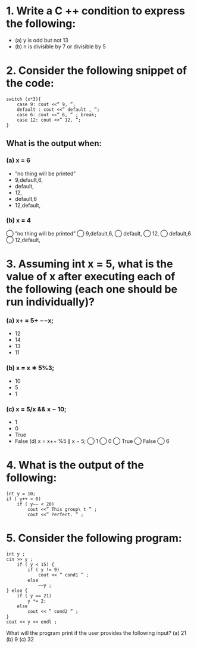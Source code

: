 # 1. Write a C ++ condition to express the following:
- (a) y is odd but not 13
- (b) n is divisible by 7 or divisible by 5
# 2. Consider the following snippet of the code:
```
switch (x*3){
    case 9: cout <<” 9, ”;
    default : cout <<” default , ”;
    case 6: cout <<” 6, ” ; break;
    case 12: cout <<” 12, ”;
}
```
## What is the output when:
### (a) x = 6
- ”no thing will be printed” 
- 9,default,6, 
- default, 
- 12,
- default,6
- 12,default,
### (b) x = 4
⃝ ”no thing will be printed” ⃝ 9,default,6, ⃝ default, ⃝ 12, ⃝ default,6 ⃝ 12,default,
# 3. Assuming int x = 5, what is the value of x after executing each of the following (each one should be run individually)?
### (a) x+ = 5+ −−x;
- 12 
- 14 
- 13 
- 11
### (b) x = x ∗ 5%3;
- 10 
- 5 
- 1
### (c) x = 5/x && x − 10;
- 1 
- 0 
- True 
- False
(d) x = x++ %5 ∥ x − 5;
⃝ 1 ⃝ 0 ⃝ True ⃝ False ⃝ 6
# 4. What is the output of the following:
```
int y = 10;
if ( y++ > 6)
    if ( y−− < 20)
        cout <<” This group\ t ” ;
        cout <<” Perfect. ” ;
```
# 5. Consider the following program:
```
int y ;
cin >> y ;
    if ( y < 15) {
        if ( y != 9)
            cout << ” cond1 ” ;
        else
            −−y ;
} else {
    if ( y == 21)
        y *= 2;
    else
        cout << ” cond2 ” ;
}
cout << y << endl ;
```
What will the program print if the user provides the following input?
(a) 21
(b) 9
(c) 32
